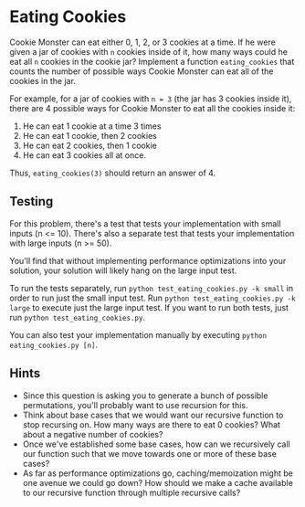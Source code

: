 # Eating Cookies

Cookie Monster can eat either 0, 1, 2, or 3 cookies at a time. If he were given a jar of cookies with `n` cookies inside of it, how many ways could he eat all `n` cookies in the cookie jar? Implement a function `eating_cookies` that counts the number of possible ways Cookie Monster can eat all of the cookies in the jar.

For example, for a jar of cookies with `n = 3` (the jar has 3 cookies inside it), there are 4 possible ways for Cookie Monster to eat all the cookies inside it:

1. He can eat 1 cookie at a time 3 times
2. He can eat 1 cookie, then 2 cookies
3. He can eat 2 cookies, then 1 cookie
4. He can eat 3 cookies all at once.

Thus, `eating_cookies(3)` should return an answer of 4.

## Testing

For this problem, there's a test that tests your implementation with small inputs (n <= 10). There's also a separate test that tests your implementation with large inputs (n >= 50).

You'll find that without implementing performance optimizations into your solution, your solution will likely hang on the large input test.

To run the tests separately, run `python test_eating_cookies.py -k small` in order to run just the small input test. Run `python test_eating_cookies.py -k large` to execute just the large input test. If you want to run both tests, just run `python test_eating_cookies.py`.

You can also test your implementation manually by executing `python eating_cookies.py [n]`.

## Hints

- Since this question is asking you to generate a bunch of possible permutations, you'll probably want to use recursion for this.
- Think about base cases that we would want our recursive function to stop recursing on. How many ways are there to eat 0 cookies? What about a negative number of cookies?
- Once we've established some base cases, how can we recursively call our function such that we move towards one or more of these base cases?
- As far as performance optimizations go, caching/memoization might be one avenue we could go down? How should we make a cache available to our recursive function through multiple recursive calls?
